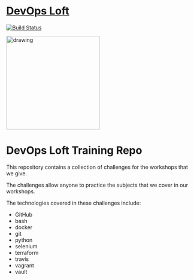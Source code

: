 # <a href="http://www.devopsloft.io">DevOps Loft</a>

[![Build Status](https://travis-ci.org/devopsloft/training.svg?branch=master)](https://travis-ci.org/devopsloft/training)

<img src="http://www.devopsloft.io/static/logo.png" alt="drawing" width="250" hight="250"/>

# DevOps Loft Training Repo

This repository contains a collection of challenges for the workshops that we give.

The challenges allow anyone to practice the subjects that we cover in our workshops.

The technologies covered in these challenges include:
- GitHub
- bash
- docker
- git
- python
- selenium
- terraform
- travis
- vagrant
- vault
